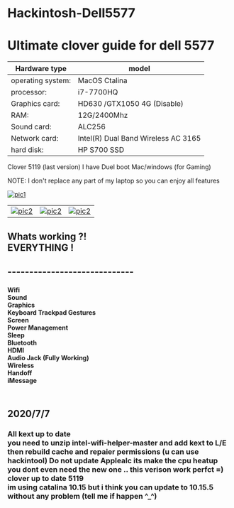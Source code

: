 # Hackintosh-Dell5577
<h1>Ultimate clover guide for dell 5577
</h1>
<table>
<thead>
<tr>
<th><font style="vertical-align: inherit;"><font style="vertical-align: inherit;">Hardware type</font></font></th>
<th><font style="vertical-align: inherit;"><font style="vertical-align: inherit;">model</font></font></th>
</tr>
</thead>
<tbody>
<tr>
<td><font style="vertical-align: inherit;"><font style="vertical-align: inherit;">operating system:</font></font></td>
<td><font style="vertical-align: inherit;"><font style="vertical-align: inherit;">MacOS Ctalina </font></font></td>
</tr>
<tr>
<td><font style="vertical-align: inherit;"><font style="vertical-align: inherit;">processor:</font></font></td>
<td><font style="vertical-align: inherit;"><font style="vertical-align: inherit;">i7-7700HQ</font></font></td>
</tr>
<tr>
<td><font style="vertical-align: inherit;"><font style="vertical-align: inherit;">Graphics card:</font></font></td>
<td><font style="vertical-align: inherit;"><font style="vertical-align: inherit;">HD630 /GTX1050 4G (Disable)</font></font></td>
</tr>
<tr>
<td><font style="vertical-align: inherit;"><font style="vertical-align: inherit;">RAM:</font></font></td>
<td><font style="vertical-align: inherit;"><font style="vertical-align: inherit;">12G/2400Mhz</font></font></td>
</tr>
<tr>
<td><font style="vertical-align: inherit;"><font style="vertical-align: inherit;">Sound card:</font></font></td>
<td><font style="vertical-align: inherit;"><font style="vertical-align: inherit;">ALC256</font></font></td>
</tr>
<tr>
<td><font style="vertical-align: inherit;"><font style="vertical-align: inherit;">Network card:</font></font></td>
<td><font style="vertical-align: inherit;"><font style="vertical-align: inherit;">Intel(R) Dual Band Wireless AC 3165</font></font></td>
</tr>
<tr>
<td><font style="vertical-align: inherit;"><font style="vertical-align: inherit;">hard disk:</font></font></td>
<td><font style="vertical-align: inherit;"><font style="vertical-align: inherit;">HP S700 SSD</font></font></td>
</tr>
</tbody>
</table>

Clover 5119 (last version)
I have Duel boot  Mac/windows (for Gaming)


NOTE:
I don't replace any part of my laptop
so you can enjoy all features


<a target="_blank" rel="noopener noreferrer" href="https://github.com/Wmyaaa/Dell5577-hackintosh/blob/master/pic/download.jpg"><img src="https://github.com/Wmyaaa/Dell5577-hackintosh/raw/master/pic/download.jpg" alt="pic1" style="max-width:100%;"></a>
<table>

<tbody>
<tr>
<td><a target="_blank" rel="noopener noreferrer" href="https://github.com/Wmyaaa/Dell5577-hackintosh/blob/master/pic/download-1.jpg"><img src="https://i.ibb.co/v32mRrR/Screenshot-2020-07-10-at-9-08-28-AM.png" alt="pic2" style="max-width:100%;"></a></td>
  <td><a target="_blank" rel="noopener noreferrer" href="https://github.com/Wmyaaa/Dell5577-hackintosh/blob/master/pic/download-1.jpg"><img <img src="https://i.ibb.co/twRNtz1/Screenshot-2020-07-10-at-8-53-45-AM.png" alt="pic2" style="max-width:100%;"></a></td>
  <td><a target="_blank" rel="noopener noreferrer" href="https://github.com/Wmyaaa/Dell5577-hackintosh/blob/master/pic/download-1.jpg"><img src="https://i.ibb.co/tXhfDWk/Screenshot-2020-07-10-at-8-53-04-AM.png"  alt="pic2" style="max-width:100%;"></a></td>
</tr>
</tbody>
</table>




<h2>
Whats working ?! <br>
EVERYTHING !
  <h2>
-----------------------------  <h4>
Wifi <br>
Sound <br>
Graphics <br>
Keyboard
Trackpad Gestures <br>
Screen <br>
Power Management <br>
Sleep <br>
Bluetooth <br>
HDMI <br>
Audio Jack (Fully Working) <br>
Wireless <br>
Handoff <br>
iMessage <br>


</h4>



<h2>
  <br>
  2020/7/7
<p>
  
  <h3>
  All kext up to date <br>
  you need to unzip intel-wifi-helper-master and add kext to L/E then rebuild cache and repaier permissions (u can use hackintool)
  Do not update Applealc its make the cpu heatup <br>
  you dont even need the new one .. this verison work perfct =) <br>
  clover up to date 5119 <br>
  im using catalina 10.15 but i think you can update to 10.15.5 without any problem (tell me if happen ^_^)
  
  
  
 </p>
  

